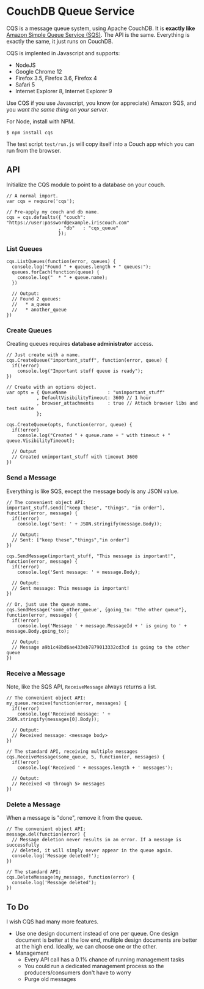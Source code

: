 # CouchDB Queue Service

CQS is a message queue system, using Apache CouchDB. It is **exactly like** [Amazon Simple Queue Service (SQS)][sqs_api]. The API is the same. Everything is exactly the same, it just runs on CouchDB.

CQS is implented in Javascript and supports:

* NodeJS
* Google Chrome 12
* Firefox 3.5, Firefox 3.6, Firefox 4
* Safari 5
* Internet Explorer 8, Internet Explorer 9

Use CQS if you use Javascript, you know (or appreciate) Amazon SQS, and you *want the same thing on your server*.

For Node, install with NPM.

    $ npm install cqs

The test script `test/run.js` will copy itself into a Couch app which you can run from the browser.

## API

Initialize the CQS module to point to a database on your couch.

    // A normal import.
    var cqs = require('cqs');
    
    // Pre-apply my couch and db name.
    cqs = cqs.defaults({ "couch": "https://user:password@example.iriscouch.com"
                       , "db"   : "cqs_queue"
                       });

### List Queues

    cqs.ListQueues(function(error, queues) {
      console.log("Found " + queues.length + " queues:");
      queues.forEach(function(queue) {
        console.log("  * " + queue.name);
      })

      // Output:
      // Found 2 queues:
      //   * a_queue
      //   * another_queue
    })

### Create Queues

Creating queues requires **database administrator** access.

    // Just create with a name.
    cqs.CreateQueue("important_stuff", function(error, queue) {
      if(!error)
        console.log("Important stuff queue is ready");
    })

    // Create with an options object.
    var opts = { QueueName               : "unimportant_stuff"
               , DefaultVisibilityTimeout: 3600 // 1 hour
               , browser_attachments     : true // Attach browser libs and test suite
               };

    cqs.CreateQueue(opts, function(error, queue) {
      if(!error)
        console.log("Created " + queue.name + " with timeout + " queue.VisibilityTimeout);

      // Output
      // Created unimportant_stuff with timeout 3600
    })

### Send a Message

Everything is like SQS, except the message body is any JSON value.

    // The convenient object API:
    important_stuff.send(["keep these", "things", "in order"], function(error, message) {
      if(!error)
        console.log('Sent: ' + JSON.stringify(message.Body));

      // Output:
      // Sent: ["keep these","things","in order"]
    })

    cqs.SendMessage(important_stuff, "This message is important!", function(error, message) {
      if(!error)
        console.log('Sent message: ' + message.Body);

      // Output:
      // Sent message: This message is important!
    })

    // Or, just use the queue name.
    cqs.SendMessage('some_other_queue', {going_to: "the other queue"}, function(error, message) {
      if(!error)
        console.log('Message ' + message.MessageId + ' is going to ' + message.Body.going_to);

      // Output:
      // Message a9b1c48bd6ae433eb7879013332cd3cd is going to the other queue
    })

### Receive a Message

Note, like the SQS API, `ReceiveMessage` always returns a list.

    // The convenient object API:
    my_queue.receive(function(error, messages) {
      if(!error)
        console.log('Received message: ' + JSON.stringify(messages[0].Body));

      // Output:
      // Received message: <message body>
    })

    // The standard API, receiving multiple messages
    cqs.ReceiveMessage(some_queue, 5, function(er, messages) {
      if(!error)
        console.log('Received ' + messages.length + ' messages');

      // Output:
      // Received <0 through 5> messages
    })

### Delete a Message

When a message is "done", remove it from the queue.

    // The convenient object API:
    message.del(function(error) {
      // Message deletion never results in an error. If a message is successfully
      // deleted, it will simply never appear in the queue again.
      console.log('Message deleted!');
    })

    // The standard API:
    cqs.DeleteMessage(my_message, function(error) {
      console.log('Message deleted');
    })

## To Do

I wish CQS had many more features.

* Use one design document instead of one per queue. One design document is better at the low end, multiple design documents are better at the high end. Ideally, we can choose one or the other.
* Management
  * Every API call has a 0.1% chance of running management tasks
  * You could run a dedicated management process so the producers/consumers don't have to worry
  * Purge old messages

[sqs_api]: http://docs.amazonwebservices.com/AWSSimpleQueueService/latest/APIReference/
